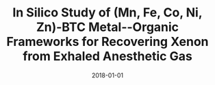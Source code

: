 ---
title: "In Silico Study of (Mn, Fe, Co, Ni, Zn)-BTC Metal--Organic Frameworks for Recovering Xenon from Exhaled Anesthetic Gas"
collection: publications
permalink: /publication/2018-01-01-In-Silico-Study-of-Mn-Fe-Co-Ni-Zn-BTC-Metal-Organic-Frameworks-for-Recovering-Xenon-from-Exhaled-Anesthetic-Gas
date: 2018-01-01
url: 'https://pubs.acs.org/doi/10.1021/acssuschemeng.8b03475'
venue: 'ACS Sustainable Chemistry &amp; Engineering'
citation: ' Pezhman Zarabadi-Poor,  Radek Marek,  ACS Sustainable Chemistry &amp;amp; Engineering, 2018,6,11.'
---